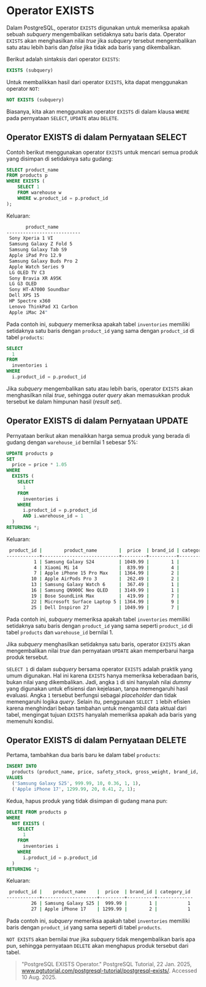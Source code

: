 # Operator EXISTS

Dalam PostgreSQL, operator `EXISTS` digunakan untuk memeriksa apakah sebuah _subquery_ mengembalikan setidaknya satu baris data. Operator `EXISTS` akan menghasilkan nilai _true_ jika _subquery_ tersebut mengembalikan satu atau lebih baris dan _false_ jika tidak ada baris yang dikembalikan.

Berikut adalah sintaksis dari operator `EXISTS`:

```sql
EXISTS (subquery)
```

Untuk membalikkan hasil dari operator `EXISTS`, kita dapat menggunakan operator `NOT`:

```sql
NOT EXISTS (subquery)
```

Biasanya, kita akan menggunakan operator `EXISTS` di dalam klausa `WHERE` pada pernyataan `SELECT`, `UPDATE` atau `DELETE`.

## Operator EXISTS di dalam Pernyataan SELECT

Contoh berikut menggunakan operator `EXISTS` untuk mencari semua produk yang disimpan di setidaknya satu gudang:

```sql
SELECT product_name
FROM products p
WHERE EXISTS (
    SELECT 1
    FROM warehouse w
    WHERE w.product_id = p.product_id
);
```

Keluaran:

```bash
       product_name
---------------------------
 Sony Xperia 1 VI
 Samsung Galaxy Z Fold 5
 Samsung Galaxy Tab S9
 Apple iPad Pro 12.9
 Samsung Galaxy Buds Pro 2
 Apple Watch Series 9
 LG OLED TV C3
 Sony Bravia XR A95K
 LG G3 OLED
 Sony HT-A7000 Soundbar
 Dell XPS 15
 HP Spectre x360
 Lenovo ThinkPad X1 Carbon
 Apple iMac 24"
```

Pada contoh ini, _subquery_ memeriksa apakah tabel `inventories` memiliki setidaknya satu baris dengan `product_id` yang sama dengan `product_id` di tabel `products`:

```sql
SELECT
  1
FROM
  inventories i
WHERE
  i.product_id = p.product_id
```

Jika _subquery_ mengembalikan satu atau lebih baris, operator `EXISTS` akan menghasilkan nilai _true_, sehingga _outer query_ akan memasukkan produk tersebut ke dalam himpunan hasil (_result set_).

## Operator EXISTS di dalam Pernyataan UPDATE

Pernyataan berikut akan menaikkan harga semua produk yang berada di gudang dengan `warehouse_id` bernilai 1 sebesar 5%:

```sql
UPDATE products p
SET
  price = price * 1.05
WHERE
  EXISTS (
    SELECT
      1
    FROM
      inventories i
    WHERE
      i.product_id = p.product_id
      AND i.warehouse_id = 1
  ) 
RETURNING *;
```

Keluaran:

```bash
 product_id |        product_name        |  price  | brand_id | category_id
------------+----------------------------+---------+----------+-------------
          1 | Samsung Galaxy S24         | 1049.99 |        1 |           1
          4 | Xiaomi Mi 14               |  839.99 |        4 |           2
          7 | Apple iPhone 15 Pro Max    | 1364.99 |        2 |           3
         10 | Apple AirPods Pro 3        |  262.49 |        2 |           5
         13 | Samsung Galaxy Watch 6     |  367.49 |        1 |           6
         16 | Samsung QN900C Neo QLED    | 3149.99 |        1 |           8
         19 | Bose SoundLink Max         |  419.99 |        7 |           9
         22 | Microsoft Surface Laptop 5 | 1364.99 |        9 |          11
         25 | Dell Inspiron 27           | 1049.99 |        7 |          12
```

Pada contoh ini, _subquery_ memeriksa apakah tabel `inventories` memiliki setidaknya satu baris dengan `product_id` yang sama seperti `product_id` di tabel `products` dan `warehouse_id` bernilai 1.

Jika _subquery_ menghasilkan setidaknya satu baris, operator `EXISTS` akan mengembalikan nilai _true_ dan pernyataan `UPDATE` akan memperbarui harga produk tersebut.

`SELECT 1` di dalam _subquery_ bersama operator `EXISTS` adalah praktik yang umum digunakan. Hal ini karena `EXISTS` hanya memeriksa keberadaan baris, bukan nilai yang dikembalikan. Jadi, angka `1` di sini hanyalah nilai _dummy_ yang digunakan untuk efisiensi dan kejelasan, tanpa memengaruhi hasil evaluasi. Angka `1` tersebut berfungsi sebagai _placeholder_ dan tidak memengaruhi logika _query_. Selain itu, penggunaan `SELECT 1` lebih efisien karena menghindari beban tambahan untuk mengambil data aktual dari tabel, mengingat tujuan `EXISTS` hanyalah memeriksa apakah ada baris yang memenuhi kondisi.

## Operator EXISTS di dalam Pernyataan DELETE

Pertama, tambahkan dua baris baru ke dalam tabel `products`:

```sql
INSERT INTO
  products (product_name, price, safety_stock, gross_weight, brand_id, category_id)
VALUES
  ('Samsung Galaxy S25', 999.99, 10, 0.36, 1, 1),
  ('Apple iPhone 17', 1299.99, 20, 0.41, 2, 1);
```

Kedua, hapus produk yang tidak disimpan di gudang mana pun:

```sql
DELETE FROM products p
WHERE
  NOT EXISTS (
    SELECT
      1
    FROM
      inventories i
    WHERE
      i.product_id = p.product_id
  ) 
RETURNING *;
```

Keluaran:

```bash
 product_id |    product_name    |  price  | brand_id | category_id
------------+--------------------+---------+----------+-------------
         26 | Samsung Galaxy S25 |  999.99 |        1 |           1
         27 | Apple iPhone 17    | 1299.99 |        2 |           1
```

Pada contoh ini, _subquery_ memeriksa apakah tabel `inventories` memiliki baris dengan `product_id` yang sama seperti di tabel `products`.

`NOT EXISTS` akan bernilai _true_ jika _subquery_ tidak mengembalikan baris apa pun, sehingga pernyataan `DELETE` akan menghapus produk tersebut dari tabel.

> "PostgreSQL EXISTS Operator." PostgreSQL Tutorial, 22 Jan. 2025, www.pgtutorial.com/postgresql-tutorial/postgresql-exists/. Accessed 10 Aug. 2025.